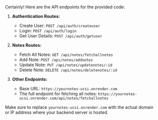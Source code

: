 Certainly! Here are the API endpoints for the provided code:

1. **Authentication Routes:**
   - Create User: `POST /api/auth/createuser`
   - Login: `POST /api/auth/login`
   - Get User Details: `POST /api/auth/getuser`

2. **Notes Routes:**
   - Fetch All Notes: `GET /api/notes/fetchallnotes`
   - Add Note: `POST /api/notes/addnotes`
   - Update Note: `PUT /api/notes/updatenotes/:id`
   - Delete Note: `DELETE /api/notes/deletenotes/:id`

3. **Other Endpoints:**
   - Base URL: `https://yournotes-ucsi.onrender.com`
   - The full endpoint for fetching all notes: `https://yournotes-ucsi.onrender.com/api/notes/fetchallnotes`

Make sure to replace `yournotes-ucsi.onrender.com` with the actual domain or IP address where your backend server is hosted.
